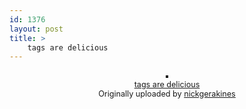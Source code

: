 ```yaml
---
id: 1376
layout: post
title: >
    tags are delicious
---
```


<center><a href="http://www.flickr.com/photos/sock/871138577/" title="photo sharing"><img src="http://farm2.static.flickr.com/1104/871138577_6f51f920c8_m.jpg" alt="" style="border: solid 2px #000000;" /></a><span style="font-size: 0.9em; margin-top: 0px;"><a href="http://www.flickr.com/photos/sock/871138577/"><br/>tags are delicious</a><br /> Originally uploaded by <a href="http://www.flickr.com/people/sock/">nickgerakines</a></span></center>
